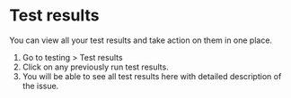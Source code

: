 # Test results

You can view all your test results and take action on them in one place.

1. Go to testing > Test results
2. Click on any previously run test results.
3. You will be able to see all test results here with detailed description of the issue.
